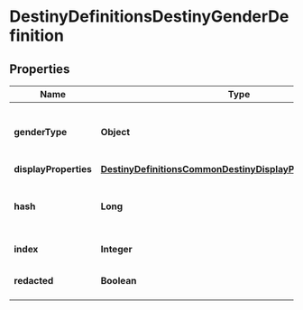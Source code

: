 
# DestinyDefinitionsDestinyGenderDefinition

## Properties
Name | Type | Description | Notes
------------ | ------------- | ------------- | -------------
**genderType** | **Object** | This is a quick reference enumeration for all of the currently defined Genders. We use the enumeration for quicker lookups in related data, like DestinyClassDefinition.genderedClassNames. |  [optional]
**displayProperties** | [**DestinyDefinitionsCommonDestinyDisplayPropertiesDefinition**](DestinyDefinitionsCommonDestinyDisplayPropertiesDefinition.md) |  |  [optional]
**hash** | **Long** | The unique identifier for this entity. Guaranteed to be unique for the type of entity, but not globally.  When entities refer to each other in Destiny content, it is this hash that they are referring to. |  [optional]
**index** | **Integer** | The index of the entity as it was found in the investment tables. |  [optional]
**redacted** | **Boolean** | If this is true, then there is an entity with this identifier/type combination, but BNet is not yet allowed to show it. Sorry! |  [optional]



